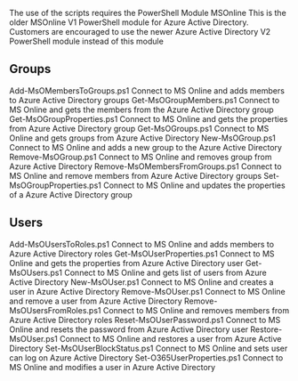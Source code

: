 The use of the scripts requires the PowerShell Module MSOnline
This is the older MSOnline V1 PowerShell module for Azure Active Directory. 
Customers are encouraged to use the newer Azure Active Directory V2 PowerShell module instead of this module

Groups
-----------------------------------------------
Add-MsOMembersToGroups.ps1
	Connect to MS Online and adds members to Azure Active Directory groups
Get-MsOGroupMembers.ps1
	Connect to MS Online and gets the members from the Azure Active Directory group
Get-MsOGroupProperties.ps1
	Connect to MS Online and gets the properties from Azure Active Directory group
Get-MsOGroups.ps1
	Connect to MS Online and gets groups from Azure Active Directory
New-MsOGroup.ps1
	Connect to MS Online and adds a new group to the Azure Active Directory
Remove-MsOGroup.ps1
	Connect to MS Online and removes group from Azure Active Directory
Remove-MsOMembersFromGroups.ps1
	Connect to MS Online and remove members from Azure Active Directory groups
Set-MsOGroupProperties.ps1
	Connect to MS Online and updates the properties of a Azure Active Directory group
	
	
Users
-----------------------------------------------
Add-MsOUsersToRoles.ps1
	Connect to MS Online and adds members to Azure Active Directory roles
Get-MsOUserProperties.ps1 
	Connect to MS Online and gets the properties from Azure Active Directory user
Get-MsOUsers.ps1
	Connect to MS Online and gets list of users from Azure Active Directory
New-MsOUser.ps1
	Connect to MS Online and creates a user in Azure Active Directory
Remove-MsOUser.ps1
	Connect to MS Online and remove a user from Azure Active Directory
Remove-MsOUsersFromRoles.ps1
	Connect to MS Online and removes members from Azure Active Directory roles
Reset-MsOUserPassword.ps1
	Connect to MS Online and resets the password from Azure Active Directory user
Restore-MsOUser.ps1
	Connect to MS Online and restores a user from Azure Active Directory
Set-MsOUserBlockStatus.ps1
	 Connect to MS Online and sets user can log on Azure Active Directory
Set-O365UserProperties.ps1
	Connect to MS Online and modifies a user in Azure Active Directory